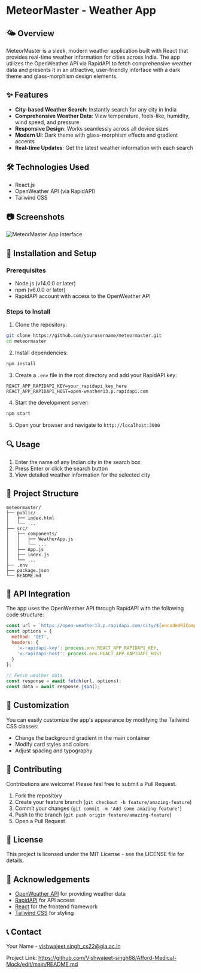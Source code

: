 # MeteorMaster - Weather App

## 🌤️ Overview
MeteorMaster is a sleek, modern weather application built with React that provides real-time weather information for cities across India. The app utilizes the OpenWeather API via RapidAPI to fetch comprehensive weather data and presents it in an attractive, user-friendly interface with a dark theme and glass-morphism design elements.

## ✨ Features
- **City-based Weather Search**: Instantly search for any city in India
- **Comprehensive Weather Data**: View temperature, feels-like, humidity, wind speed, and pressure
- **Responsive Design**: Works seamlessly across all device sizes
- **Modern UI**: Dark theme with glass-morphism effects and gradient accents
- **Real-time Updates**: Get the latest weather information with each search

## 🛠️ Technologies Used
- React.js
- OpenWeather API (via RapidAPI)
- Tailwind CSS

## 📷 Screenshots
![MeteorMaster App Interface](https://res.cloudinary.com/dd028vlkj/image/upload/v1744451478/Screenshot_2025-04-12_151832_lmiyrl.png)

## 🚀 Installation and Setup

### Prerequisites
- Node.js (v14.0.0 or later)
- npm (v6.0.0 or later)
- RapidAPI account with access to the OpenWeather API

### Steps to Install
1. Clone the repository:
```bash
git clone https://github.com/yourusername/meteormaster.git
cd meteormaster
```

2. Install dependencies:
```bash
npm install
```

3. Create a `.env` file in the root directory and add your RapidAPI key:
```
REACT_APP_RAPIDAPI_KEY=your_rapidapi_key_here
REACT_APP_RAPIDAPI_HOST=open-weather13.p.rapidapi.com
```

4. Start the development server:
```bash
npm start
```

5. Open your browser and navigate to `http://localhost:3000`

## 🔍 Usage
1. Enter the name of any Indian city in the search box
2. Press Enter or click the search button
3. View detailed weather information for the selected city

## 📁 Project Structure
```
meteormaster/
├── public/
│   ├── index.html
│   └── ...
├── src/
│   ├── components/
│   │   ├── WeatherApp.js
│   │   └── ...
│   ├── App.js
│   ├── index.js
│   └── ...
├── .env
├── package.json
└── README.md
```

## 🔌 API Integration
The app uses the OpenWeather API through RapidAPI with the following code structure:

```javascript
const url = `https://open-weather13.p.rapidapi.com/city/${encodeURIComponent(cityName)}/IN`;
const options = {
  method: 'GET',
  headers: {
    'x-rapidapi-key': process.env.REACT_APP_RAPIDAPI_KEY,
    'x-rapidapi-host': process.env.REACT_APP_RAPIDAPI_HOST
  }
};

// Fetch weather data
const response = await fetch(url, options);
const data = await response.json();
```

## 🎨 Customization
You can easily customize the app's appearance by modifying the Tailwind CSS classes:
- Change the background gradient in the main container
- Modify card styles and colors
- Adjust spacing and typography

## 👥 Contributing
Contributions are welcome! Please feel free to submit a Pull Request.

1. Fork the repository
2. Create your feature branch (`git checkout -b feature/amazing-feature`)
3. Commit your changes (`git commit -m 'Add some amazing feature'`)
4. Push to the branch (`git push origin feature/amazing-feature`)
5. Open a Pull Request

## 📄 License
This project is licensed under the MIT License - see the LICENSE file for details.

## 🙏 Acknowledgements
- [OpenWeather API](https://openweathermap.org/api) for providing weather data
- [RapidAPI](https://rapidapi.com) for API access
- [React](https://reactjs.org/) for the frontend framework
- [Tailwind CSS](https://tailwindcss.com/) for styling

## 📞 Contact
Your Name - vishwajeet.singh_cs22@gla.ac.in

Project Link: https://github.com/Vishwajeet-singh68/Afford-Medical-Mock/edit/main/README.md
